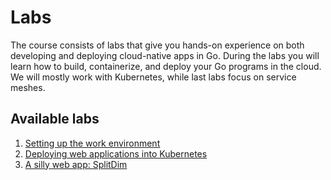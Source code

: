 # Labs

The course consists of labs that give you hands-on experience on both
developing and deploying cloud-native apps in Go. During the labs you
will learn how to build, containerize, and deploy your Go programs in
the cloud. We will mostly work with Kubernetes, while last labs focus
on service meshes.

## Available labs

1. [Setting up the work environment](01-setup/)
1. [Deploying web applications into Kubernetes](02-webapps/)
1. [A silly web app: SplitDim](02-splitdim/)

<!-- Local Variables: -->
<!-- mode: markdown; coding: utf-8 -->
<!-- auto-fill-mode: nil -->
<!-- visual-line-mode: 1 -->
<!-- markdown-enable-math: t -->
<!-- End: -->
